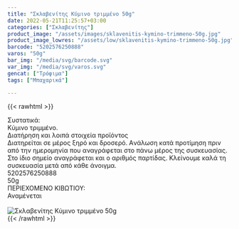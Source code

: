 ```yaml
---
title: "Σκλαβενίτης Κύμινο τριμμένο 50g"
date: 2022-05-21T11:25:57+03:00
categories: ["Σκλαβενίτης"]
product_image: "/assets/images/sklavenitis-kymino-trimmeno-50g.jpg"
product_image_lowres: "/assets/low/sklavenitis-kymino-trimmeno-50g.jpg"
barcode: "5202576250888"
varos: "50g"
bar_img: "/media/svg/barcode.svg"
var_img: "/media/svg/varos.svg"
gencat: ["Τρόφιμα"]
tags: ["Μπαχαρικά"]

---
```

{{< rawhtml >}}

<div class="sload538"><div class="product"><div id="sistatika">Συστατικά:</div><div class="alltext">Κύμινο τριμμένο.</div><div id="loipa">Διατήρηση και λοιπά στοιχεία προϊόντος</div><div class="alltext">Διατηρείται σε μέρος ξηρό και δροσερό. Aνάλωση κατά προτίμηση πριν από την ημερομηνία που αναγράφεται στο πάνω μέρος της συσκευασίας. Στο ίδιο σημείο αναγράφεται και ο αριθμός παρτίδας. Κλείνουμε καλά τη συσκευασία μετά από κάθε άνοιγμα.</div><div id="barcode"><div id="barimage1"></div><span id="bartext">5202576250888</span></div><div id="varos"><div id="varosimage1"></div><span id="varostext">50g</span></div><div id="kivotio">ΠΕΡΙΕΧΟΜΕΝΟ ΚΙΒΩΤΙΟΥ:<br>Αναμένεται</div><br><div class="pimg"><img alt="Σκλαβενίτης Κύμινο τριμμένο 50g" title="Σκλαβενίτης Κύμινο τριμμένο 50g" src="/assets/images/sklavenitis-kymino-trimmeno-50g.jpg"></div></div></div>
{{< /rawhtml >}}


